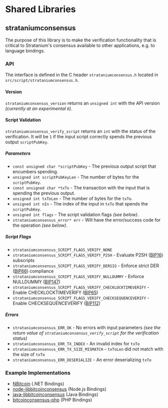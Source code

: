 Shared Libraries
================

## strataniumconsensus

The purpose of this library is to make the verification functionality that is critical to Stratanium's consensus available to other applications, e.g. to language bindings.

### API

The interface is defined in the C header `strataniumconsensus.h` located in  `src/script/strataniumconsensus.h`.

#### Version

`strataniumconsensus_version` returns an `unsigned int` with the API version *(currently at an experimental `0`)*.

#### Script Validation

`strataniumconsensus_verify_script` returns an `int` with the status of the verification. It will be `1` if the input script correctly spends the previous output `scriptPubKey`.

##### Parameters
- `const unsigned char *scriptPubKey` - The previous output script that encumbers spending.
- `unsigned int scriptPubKeyLen` - The number of bytes for the `scriptPubKey`.
- `const unsigned char *txTo` - The transaction with the input that is spending the previous output.
- `unsigned int txToLen` - The number of bytes for the `txTo`.
- `unsigned int nIn` - The index of the input in `txTo` that spends the `scriptPubKey`.
- `unsigned int flags` - The script validation flags *(see below)*.
- `strataniumconsensus_error* err` - Will have the error/success code for the operation *(see below)*.

##### Script Flags
- `strataniumconsensus_SCRIPT_FLAGS_VERIFY_NONE`
- `strataniumconsensus_SCRIPT_FLAGS_VERIFY_P2SH` - Evaluate P2SH ([BIP16](https://github.com/bitcoin/bips/blob/master/bip-0016.mediawiki)) subscripts
- `strataniumconsensus_SCRIPT_FLAGS_VERIFY_DERSIG` - Enforce strict DER ([BIP66](https://github.com/bitcoin/bips/blob/master/bip-0066.mediawiki)) compliance
- `strataniumconsensus_SCRIPT_FLAGS_VERIFY_NULLDUMMY` - Enforce NULLDUMMY ([BIP147](https://github.com/bitcoin/bips/blob/master/bip-0147.mediawiki))
- `strataniumconsensus_SCRIPT_FLAGS_VERIFY_CHECKLOCKTIMEVERIFY` - Enable CHECKLOCKTIMEVERIFY ([BIP65](https://github.com/bitcoin/bips/blob/master/bip-0065.mediawiki))
- `strataniumconsensus_SCRIPT_FLAGS_VERIFY_CHECKSEQUENCEVERIFY` - Enable CHECKSEQUENCEVERIFY ([BIP112](https://github.com/bitcoin/bips/blob/master/bip-0112.mediawiki))

##### Errors
- `strataniumconsensus_ERR_OK` - No errors with input parameters *(see the return value of `strataniumconsensus_verify_script` for the verification status)*
- `strataniumconsensus_ERR_TX_INDEX` - An invalid index for `txTo`
- `strataniumconsensus_ERR_TX_SIZE_MISMATCH` - `txToLen` did not match with the size of `txTo`
- `strataniumconsensus_ERR_DESERIALIZE` - An error deserializing `txTo`

### Example Implementations
- [NBitcoin](https://github.com/NicolasDorier/NBitcoin/blob/master/NBitcoin/Script.cs#L814) (.NET Bindings)
- [node-libbitcoinconsensus](https://github.com/bitpay/node-libbitcoinconsensus) (Node.js Bindings)
- [java-libbitcoinconsensus](https://github.com/dexX7/java-libbitcoinconsensus) (Java Bindings)
- [bitcoinconsensus-php](https://github.com/Bit-Wasp/bitcoinconsensus-php) (PHP Bindings)

